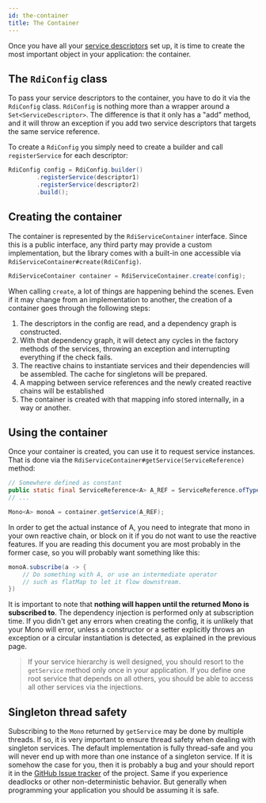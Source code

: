 ```yaml
---
id: the-container
title: The Container
---
```


Once you have all your [service descriptors](service-descriptors.md) set up, it is time to create the most important object in your application: the container.

## The `RdiConfig` class

To pass your service descriptors to the container, you have to do it via the `RdiConfig` class. `RdiConfig` is nothing more than a wrapper around a `Set<ServiceDescriptor>`. The difference is that it only has a "add" method, and it will throw an exception if you add two service descriptors that targets the same service reference.

To create a `RdiConfig` you simply need to create a builder and call `registerService` for each descriptor:

```java
RdiConfig config = RdiConfig.builder()
        .registerService(descriptor1)
        .registerService(descriptor2)
        .build();
```

## Creating the container

The container is represented by the `RdiServiceContainer` interface. Since this is a public interface, any third party may provide a custom implementation, but the library comes with a built-in one accessible via `RdiServiceContainer#create(RdiConfig)`.

```java
RdiServiceContainer container = RdiServiceContainer.create(config);
```

When calling `create`, a lot of things are happening behind the scenes. Even if it may change from an implementation to another, the creation of a container goes through the following steps:

1. The descriptors in the config are read, and a dependency graph is constructed.
2. With that dependency graph, it will detect any cycles in the factory methods of the services, throwing an exception and interrupting everything if the check fails.
3. The reactive chains to instantiate services and their dependencies will be assembled. The cache for singletons will be prepared.
4. A mapping between service references and the newly created reactive chains will be established
5. The container is created with that mapping info stored internally, in a way or another.

## Using the container

Once your container is created, you can use it to request service instances. That is done via the `RdiServiceContainer#getService(ServiceReference)` method:

```java
// Somewhere defined as constant
public static final ServiceReference<A> A_REF = ServiceReference.ofType(A.class);
// ...

Mono<A> monoA = container.getService(A_REF);
```

In order to get the actual instance of A, you need to integrate that mono in your own reactive chain, or block on it if you do not want to use the reactive features. If you are reading this document you are most probably in the former case, so you will probably want something like this:

```java
monoA.subscribe(a -> {
    // Do something with A, or use an intermediate operator
    // such as flatMap to let it flow downstream.
})
```

It is important to note that **nothing will happen until the returned Mono is subscribed to**. The dependency injection is performed only at subscription time. If you didn't get any errors when creating the config, it is unlikely that your Mono will error, unless a constructor or a setter explicitly throws an exception or a circular instantiation is detected, as explained in the previous page.

> If your service hierarchy is well designed, you should resort to the `getService` method only once in your application. If you define one root service that depends on all others, you should be able to access all other services via the injections.

## Singleton thread safety

Subscribing to the `Mono` returned by `getService` may be done by multiple threads. If so, it is very important to ensure thread safety when dealing with singleton services. The default implementation is fully thread-safe and you will never end up with more than one instance of a singleton service. If it is somehow the case for you, then it is probably a bug and your should report it in the [GitHub Issue tracker](https://github.com/Alex1304/rdi/issues) of the project. Same if you experience deadlocks or other non-deterministic behavior. But generally when programming your application you should be assuming it is safe.

